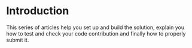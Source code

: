 # Introduction

This series of articles help you set up and build the solution,
explain you how to test and check your code contribution and
finally how to properly submit it.
